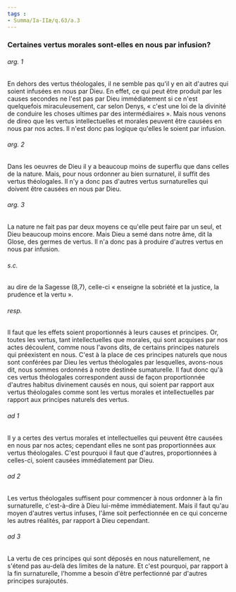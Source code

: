 ```yaml
---
tags : 
- Summa/Ia-IIæ/q.63/a.3
---
```


### Certaines vertus morales sont-elles en nous par infusion?

###### arg. 1
En dehors des vertus théologales, il ne semble pas qu'il y en ait d'autres qui soient infusées en nous par Dieu. En effet, ce qui peut être produit par les causes secondes ne l'est pas par Dieu immédiatement si ce n'est quelquefois miraculeusement, car selon Denys, « c'est une loi de la divinité de conduire les choses ultimes par des intermédiaires ». Mais nous venons de direo que les vertus intellectuelles et morales peuvent être causées en nous par nos actes. Il n'est donc pas logique qu'elles le soient par infusion. 

###### arg. 2
Dans les oeuvres de Dieu il y a beaucoup moins de superflu que dans celles de la nature. Mais, pour nous ordonner au bien surnaturel, il suffit des vertus théologales. Il n'y a donc pas d'autres vertus surnaturelles qui doivent être causées en nous par Dieu. 

###### arg. 3
La nature ne fait pas par deux moyens ce qu'elle peut faire par un seul, et Dieu beaucoup moins encore. Mais Dieu a semé dans notre âme, dit la Glose, des germes de vertus. Il n'a donc pas à produire d'autres vertus en nous par infusion. 

###### s.c.
au dire de la Sagesse (8,7), celle-ci « enseigne la sobriété et la justice, la prudence et la vertu ». 

###### resp.
Il faut que les effets soient proportionnés à leurs causes et principes. Or, toutes les vertus, tant intellectuelles que morales, qui sont acquises par nos actes découlent, comme nous l'avons dits, de certains principes naturels qui préexistent en nous. C'est à la place de ces principes naturels que nous sont conférées par Dieu les vertus théologales par lesquelles, avons-nous dit, nous sommes ordonnés à notre destinée sumaturelle. Il faut donc qu'à ces vertus théologales correspondent aussi de façon proportionnée d'autres habitus divinement causés en nous, qui soient par rapport aux vertus théologales comme sont les vertus morales et intellectuelles par rapport aux principes naturels des vertus. 

###### ad 1
Il y a certes des vertus morales et intellectuelles qui peuvent être causées en nous par nos actes; cependant elles ne sont pas proportionnées aux vertus théologales. C'est pourquoi il faut que d'autres, proportionnées à celles-ci, soient causées immédiatement par Dieu. 

###### ad 2
Les vertus théologales suffisent pour commencer à nous ordonner à la fin surnaturelle, c'est-à-dire à Dieu lui-même immédiatement. Mais il faut qu'au moyen d'autres vertus infuses, l'âme soit perfectionnée en ce qui concerne les autres réalités, par rapport à Dieu cependant. 

###### ad 3
La vertu de ces principes qui sont déposés en nous naturellement, ne s'étend pas au-delà des limites de la nature. Et c'est pourquoi, par rapport à la fin surnaturelle, l'homme a besoin d'être perfectionné par d'autres principes surajoutés. 

